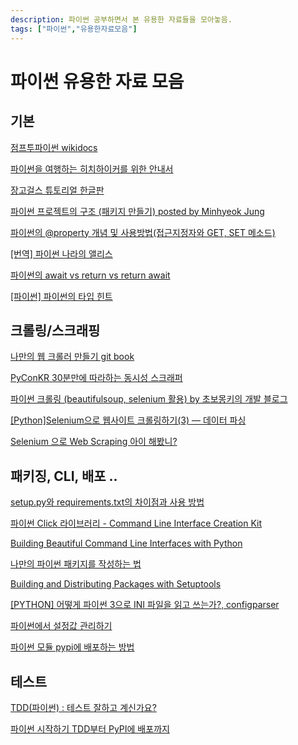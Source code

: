```yaml
---
description: 파이썬 공부하면서 본 유용한 자료들을 모아놓음.
tags: ["파이썬","유용한자료모음"]
---
```

# 파이썬 유용한 자료 모음

## 기본

[점프투파이썬 wikidocs](https://wikidocs.net/book/1)

[파이썬을 여행하는 히치하이커를 위한 안내서](https://python-guide-kr.readthedocs.io/ko/latest/)

[장고걸스 튜토리얼 한글판](https://tutorial.djangogirls.org/ko/)

[파이썬 프로젝트의 구조 (패키지 만들기) posted by Minhyeok Jung](https://www.holaxprogramming.com/2017/06/28/python-project-structures/)

[파이썬의 @property 개념 및 사용방법(접근지정자와 GET, SET 메소드)](https://hongku.tistory.com/335)

[[번역] 파이썬 나라의 앨리스](https://winterj.me/alice-in-python-projectland/)

[파이썬의 await vs return vs return await](https://winterj.me/python-await-vs-return/)

[[파이썬] 파이썬의 타입 힌트](https://artoria.us/35)


## 크롤링/스크래핑

[나만의 웹 크롤러 만들기 git book](https://beomi.github.io/gb-crawling/)

[PyConKR 30분만에 따라하는 동시성 스크래퍼](https://www.slideshare.net/cornchz/pyconkr-2014-30?qid=cc4f273b-1589-4783-b823-08437be01f77&v=&b=&from_search=29)

[파이썬 크롤링 (beautifulsoup, selenium 활용) by 초보몽키의 개발 블로그](https://wayhome25.github.io/python/2017/04/25/cs-27-crawling/)

[[Python]Selenium으로 웹사이트 크롤링하기(3) — 데이터 파싱](https://medium.com/@nsh235482/python-selenium으로-웹사이트-크롤링하기-3-데이터-파싱-383f2f72e8f4)

[Selenium 으로 Web Scraping 아이 해봤니?](https://www.popit.kr/web-scraping-by-selenium/)

## 패키징, CLI, 배포 ..

[setup.py와 requirements.txt의 차이점과 사용 방법](https://edykim.com/ko/post/how-does-setup.py-differ-from-requirements.txt-and-how-to-use-it/)

[파이썬 Click 라이브러리 - Command Line Interface Creation Kit](https://click.palletsprojects.com/en/7.x/)

[Building Beautiful Command Line Interfaces with Python](https://codeburst.io/building-beautiful-command-line-interfaces-with-python-26c7e1bb54df)

[나만의 파이썬 패키지를 작성하는 법](https://code.tutsplus.com/ko/tutorials/how-to-write-your-own-python-packages--cms-26076)

[Building and Distributing Packages with Setuptools](https://setuptools.readthedocs.io/en/latest/setuptools.html#configuring-setup-using-setup-cfg-files)

[[PYTHON] 어떻게 파이썬 3으로 INI 파일을 읽고 쓰는가?, configparser](https://cnpnote.tistory.com/entry/PYTHON-어떻게-파이썬-3으로-INI-파일을-읽고-쓰는가)

[파이썬에서 설정값 관리하기](https://mingrammer.com/ways-to-manage-the-configuration-in-python/)

[파이썬 모듈 pypi에 배포하는 방법](https://devlog.jwgo.kr/2018/03/11/how-to-deploy-to-pypi/)

## 테스트

[TDD(파이썬) : 테스트 잘하고 계신가요?](http://labs.brandi.co.kr/2018/06/07/kwakjs.html)

[파이썬 시작하기 TDD부터 PyPI에 배포까지](https://www.holaxprogramming.com/2017/06/15/python-get-started/)